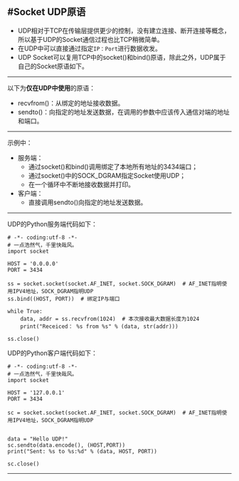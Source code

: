 #Socket UDP原语
---
 - UDP相对于TCP在传输层提供更少的控制，没有建立连接、断开连接等概念，所以基于UDP的Socket通信过程也比TCP稍微简单。
 - 在UDP中可以直接通过指定`IP：Port`进行数据收发。
 - UDP Socket可以复用TCP中的socket()和bind()原语，除此之外，UDP属于自己的Socket原语如下。
---
  以下为**仅在UDP中使用**的原语：
- recvfrom()：从绑定的地址接收数据。
- sendto()：向指定的地址发送数据，在调用的参数中应该传入通信对端的地址和端口。
---
示例中：
- 服务端：
  - 通过socket()和bind()调用绑定了本地所有地址的3434端口；
  - 通过socket()中的SOCK_DGRAM指定Socket使用UDP；
  - 在一个循环中不断地接收数据并打印。
- 客户端：
  - 直接调用sendto()向指定的地址发送数据。

---
UDP的Python服务端代码如下：


```
# -*- coding:utf-8 -*-
# 一点浩然气，千里快哉风。
import socket

HOST = '0.0.0.0'
PORT = 3434

ss = socket.socket(socket.AF_INET, socket.SOCK_DGRAM)  # AF_INET指明使用IPV4地址，SOCK_DGRAM指明UDP
ss.bind((HOST, PORT))  # 绑定IP与端口

while True:
    data, addr = ss.recvfrom(1024)  # 本次接收最大数据长度为1024
    print("Receiced： %s from %s" % (data, str(addr)))

ss.close()

```

UDP的Python客户端代码如下：



```
# -*- coding:utf-8 -*-
# 一点浩然气，千里快哉风。
import socket

HOST = '127.0.0.1'
PORT = 3434

sc = socket.socket(socket.AF_INET, socket.SOCK_DGRAM)  # AF_INET指明使用IPV4地址，SOCK_DGRAM指明UDP


data = "Hello UDP!"
sc.sendto(data.encode(), (HOST,PORT))
print("Sent: %s to %s:%d" % (data, HOST, PORT))

sc.close()

```
---


